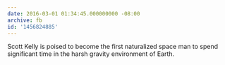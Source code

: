 ```yaml
---
date: 2016-03-01 01:34:45.000000000 -08:00
archive: fb
id: '1456824885'
---
```


Scott Kelly is poised to become the first naturalized space man to spend significant time in the harsh gravity environment of Earth.
